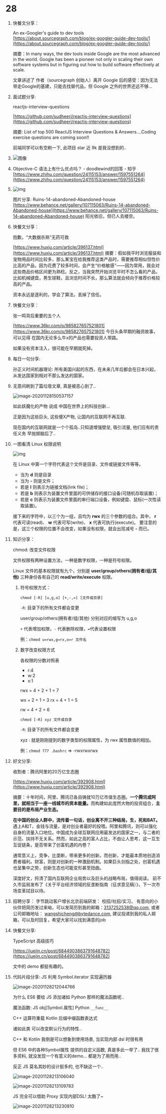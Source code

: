 # 28

1.  快餐文分享：

    An ex-Googler's guide to dev tools [https://about.sourcegraph.com/blog/ex-googler-guide-dev-tools/](https://about.sourcegraph.com/blog/ex-googler-guide-dev-tools/)

    摘要：In many ways, the dev tools inside Google are the most advanced in the world. Google has been a pioneer not only in scaling their own software systems but in figuring out how to build software effectively at scale.

    文章讲述了 作者（sourcegraph 创始人）离开 Google 后的感受：因为无法带走Google的基建，只能去找替代品，但 Google 之外的世界还远不够...
2.  面试题分享:

    reactjs-interview-questions

    [https://github.com/sudheerj/reactjs-interview-questions](https://github.com/sudheerj/reactjs-interview-questions)

    摘要: List of top 500 ReactJS Interview Questions & Answers....Coding exercise questions are coming soon!!

    前端同学可以有空刷一下, 此项目 star 近 9k 是我没想到的..
3. ![图像](../../../.gitbook/assets/En11IEYVkAc261t)
4. Objective-C 语法上有什么优点吗？ - doodlewind的回答 - 知乎 [https://www.zhihu.com/question/24115153/answer/1597551264](https://www.zhihu.com/question/24115153/answer/1597551264)
5.  ![img](<../../../.gitbook/assets/456ad1107115063.5f9feec7272ce (1).jpg>)

    图片分享: Ruins-14-abandoned-Abandoned-house [https://www.behance.net/gallery/107115063/Ruins-14-abandoned-Abandoned-house](https://www.behance.net/gallery/107115063/Ruins-14-abandoned-Abandoned-house) 阳光依旧，但已人去楼空。
6.  快餐文分享：

    抱歉，“大数据杀熟”无药可救

    [https://www.huxiu.com/article/396137.html](https://www.huxiu.com/article/396137.html) 摘要：假如我平时浏览服装和宠物用品时间比较多，那么某宝在给我推荐这类产品时，需要推荐相似但性价比高的产品，因为花费了较多时间，会产生“价格敏感”——因为常用，我会对这些商品价格区间更为熟稔。反之，当我突然开始浏览平时不怎么看的产品，比如机械键盘，男生球鞋，且浏览时间不长，那么算法就会倾向于推荐价格较高的产品。

    资本永远是逐利的，学会了算法，丢掉了信任。
7.  快餐文分享：

    张一鸣背后重要的五个人

    [https://www.36kr.com/p/985827657521801](https://www.36kr.com/p/985827657521801) 今日头条早期的融资故事，可以见得 在国内无论多么牛x的产品也需要投资人带路。

    如果没有资本注入，很可能在早期就死掉。
8.  每日一句分享:

    孙正义时间机器理论: 所有美国兴起的东西，在未来几年后都会在日本兴起，从发达国家到相对不那么发达的国家。
9.  无意间刷到了篇垃圾文章, 真是被恶心到了..

    ![image-20201128150537157](../../../.gitbook/assets/image-20201128150537157.png)

    如此妖魔化的产物 说成 中国在世界上的科技创新...

    正是因为这些巨头, 这些傻X产物, 让国内的互联网不再互联.

    现在国内的互联网就是一个个孤岛..只知道增强壁垒, 吸引流量, 他们应有的责任义务 早抛掷脑后了..
10. 一图看清 Linux 权限说明

    ![img](../../../.gitbook/assets/file-llls22.jpg)

    在 Linux 中第一个字符代表这个文件是目录、文件或链接文件等等。

    * 当为 **d** 则是目录
    * 当为 **-** 则是文件；
    * 若是 **l** 则表示为链接文档(link file)；
    * 若是 **b** 则表示为装置文件里面的可供储存的接口设备(可随机存取装置)；
    * 若是 **c** 则表示为装置文件里面的串行端口设备，例如键盘、鼠标(一次性读取装置)。

    接下来的字符中，以三个为一组，且均为 **rwx** 的三个参数的组合。其中， **r** 代表可读(read)、 **w** 代表可写(write)、 **x** 代表可执行(execute)。 要注意的是，这三个权限的位置不会改变，如果没有权限，就会出现减号 **-** 而已。
11. 知识分享：

    chmod: 改变文件权限

    文件权限有两种设置方法，一种是数字权限，一种是符号权限。

    Linux 文件的基本权限就有九个，分别是 **user/group/others(拥有者/组/其他)** 三种身份各有自己的 **read/write/execute** 权限。

    1.  符号权限方式：

        `chmod [-R] [u,g,o] [+,-,=] [文件或目录]`

        `-R`: 目录下的所有文件都会变更

        user/group/others(拥有者/组/其他) 分别对应的缩写为 u,g,o

        `+` 代表增加权限，`-` 代表删除权限，`=`代表设置权限

        例：`chmod u=rwx,g=rx,o=r 文件名`
    2.  数字改变权限方式

        各权限的分数对照表

        * r:4
        * w:2
        * x:1

        rwx = 4 + 2 + 1 = 7

        wx = 2 + 1 = 3 rx = 4 + 1 = 5

        rw = 4 + 2 = 6

        `chmod [-R] xyz 文件或目录`

        `-R`: 目录下的所有文件都会变更

        xyz : 就是刚刚提到的数字类型的权限属性，为 rwx 属性数值的相加。

        例：`chmod 777 .bashrc` => -rwxrwxrwx
12. 好文分享:

    收割者：腾讯阿里的20万亿生态圈

    [https://www.huxiu.com/article/392908.html](https://www.huxiu.com/article/392908.html)

    摘要：十年时间，阿里、腾讯已各自铸就10万亿市值生态圈。**一个腾讯或阿里，就相当于一座一线城市的资本能量。**&#x800C;构建如此庞然大物的投资组合，**主要目的是布局产业生态。**

    **在中国的创业人群中，流传着一句话，创业离不开三种结局，生，死和BAT。**&#x9047;上A和T，金钱与流量，是对创业者最好的投喂。阿里和腾讯，则可以强化自身的流量入口地位。中国成为全球互联网应用最发达的国家之一，与二者的示范、扶持不无关系。然而，如此之高的富人占比，不由让人思考，这一互生互促链条，是否带来了创富机遇的内卷？

    通常意义上，竞争，比垄断，带来更多的创新。而创新，才能最本质地创造消费者福利。财富，则是对创新的一种激励机制。如果巨头剑指之处，创富机遇也呈集中之势，创新生态也可能变形甚至扭曲。

    深度好文，捋清了国内互联网企业局势以及巨头的战略布局，值得阅读。 前不久市监局发布了《关于平台经济领域的反垄断指南（征求意见稿）》，下一次市场变革拭目以待。
13. 招聘分享： 字节跳动客户增长北京前端研发： 校招/社招/实习， 有意向的小伙伴把简历发过来呦，可以发简历到我的邮箱：3137252538@qq.com, 或者公司邮箱地址： wangshicheng@bytedance.com, 建议投递到我的私人邮箱，可以及时回复，希望大家可以找到满意的job
14. 快餐文分享:

    TypeScript 高级技巧

    [https://juejin.cn/post/6844903863791648782](https://juejin.cn/post/6844903863791648782)

    文中的 demo 都挺有趣的。
15. 代码片段分享: JS 利用 Symbol.iterator 实现遍历器

    ![image-20201128212044766](../../../.gitbook/assets/image-20201128212044766.png)

    为什么 ES6 要给 JS 添加诸如 Python 那样的魔法函数呢..

    魔法函数: JS obj\[Symbol.属性] Python `__func__`

    C++ 运算符重载 Kotlin 后缀中缀函数表达式

    诸如此类 可以改变默认行为的特性..

    C++ 和 Kotlin 我倒是可以想象到使用场景, 当实现内部 dsl 时很有用

    但 ES6 中的各种Symbol属性 提供的自定义函数, 真是多此一举了.. 我找了很多资料, 就没发现一个有意义的demo... 都是为了用而用..

    反正 JS 莫名其妙的设计挺多的, 也不缺这一个..

    ![image-20201128213106040](../../../.gitbook/assets/image-20201128213106040.png)

    ![image-20201128213109783](../../../.gitbook/assets/image-20201128213109783.png)

    JS 完全可以借助 Proxy 实现内部DSL! 太酷了\~

    ![image-20201128213230810](../../../.gitbook/assets/image-20201128213230810.png)
